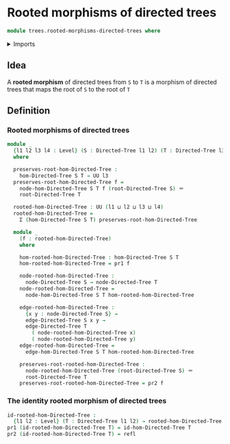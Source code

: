 # Rooted morphisms of directed trees

```agda
module trees.rooted-morphisms-directed-trees where
```

<details><summary>Imports</summary>

```agda
open import foundation.dependent-pair-types
open import foundation.identity-types
open import foundation.universe-levels

open import trees.directed-trees
open import trees.morphisms-directed-trees
```

</details>

## Idea

A **rooted morphism** of directed trees from `S` to `T` is a morphism of directed trees that maps the root of `S` to the root of `T`

## Definition

### Rooted morphisms of directed trees

```agda
module _
  {l1 l2 l3 l4 : Level} (S : Directed-Tree l1 l2) (T : Directed-Tree l3 l4)
  where

  preserves-root-hom-Directed-Tree :
    hom-Directed-Tree S T → UU l3
  preserves-root-hom-Directed-Tree f =
    node-hom-Directed-Tree S T f (root-Directed-Tree S) ＝
    root-Directed-Tree T

  rooted-hom-Directed-Tree : UU (l1 ⊔ l2 ⊔ l3 ⊔ l4)
  rooted-hom-Directed-Tree =
    Σ (hom-Directed-Tree S T) preserves-root-hom-Directed-Tree

  module _
    (f : rooted-hom-Directed-Tree)
    where

    hom-rooted-hom-Directed-Tree : hom-Directed-Tree S T
    hom-rooted-hom-Directed-Tree = pr1 f

    node-rooted-hom-Directed-Tree :
      node-Directed-Tree S → node-Directed-Tree T
    node-rooted-hom-Directed-Tree =
      node-hom-Directed-Tree S T hom-rooted-hom-Directed-Tree

    edge-rooted-hom-Directed-Tree :
      {x y : node-Directed-Tree S} →
      edge-Directed-Tree S x y →
      edge-Directed-Tree T
        ( node-rooted-hom-Directed-Tree x)
        ( node-rooted-hom-Directed-Tree y)
    edge-rooted-hom-Directed-Tree =
      edge-hom-Directed-Tree S T hom-rooted-hom-Directed-Tree

    preserves-root-rooted-hom-Directed-Tree :
      node-rooted-hom-Directed-Tree (root-Directed-Tree S) ＝
      root-Directed-Tree T
    preserves-root-rooted-hom-Directed-Tree = pr2 f
```

### The identity rooted morphism of directed trees

```agda
id-rooted-hom-Directed-Tree :
  {l1 l2 : Level} (T : Directed-Tree l1 l2) → rooted-hom-Directed-Tree T T
pr1 (id-rooted-hom-Directed-Tree T) = id-hom-Directed-Tree T
pr2 (id-rooted-hom-Directed-Tree T) = refl
```
